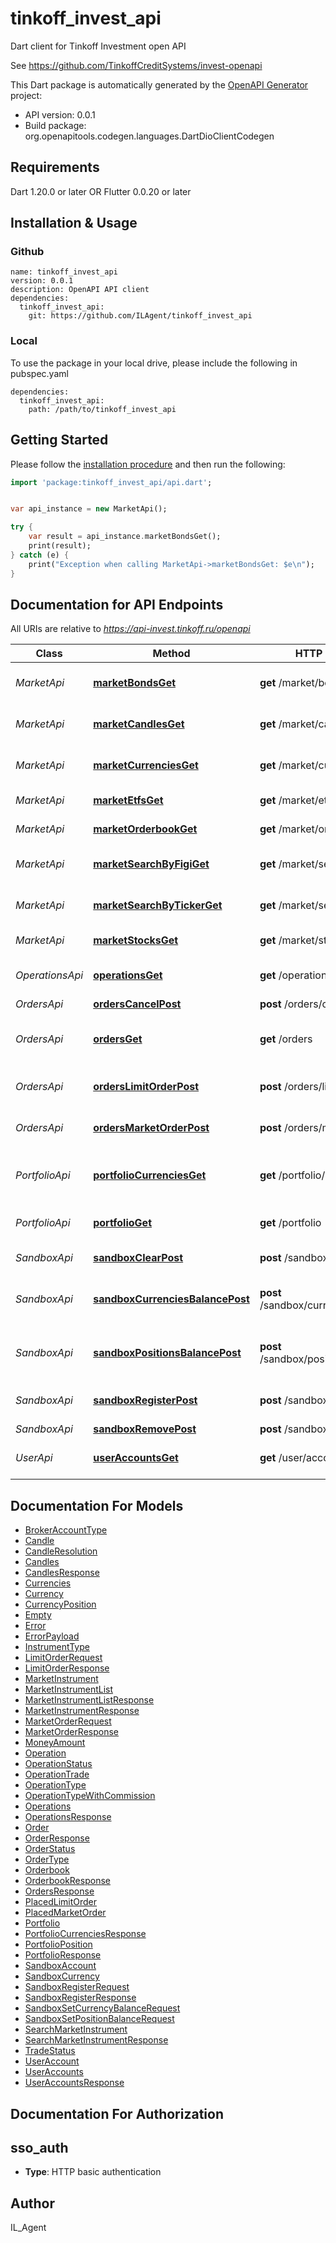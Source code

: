 # tinkoff_invest_api

Dart client for Tinkoff Investment open API 

See https://github.com/TinkoffCreditSystems/invest-openapi

This Dart package is automatically generated by the [OpenAPI Generator](https://openapi-generator.tech) project:

- API version: 0.0.1
- Build package: org.openapitools.codegen.languages.DartDioClientCodegen

## Requirements

Dart 1.20.0 or later OR Flutter 0.0.20 or later

## Installation & Usage

### Github
```
name: tinkoff_invest_api
version: 0.0.1
description: OpenAPI API client
dependencies:
  tinkoff_invest_api:
    git: https://github.com/ILAgent/tinkoff_invest_api
```

### Local
To use the package in your local drive, please include the following in pubspec.yaml
```
dependencies:
  tinkoff_invest_api:
    path: /path/to/tinkoff_invest_api
```

## Getting Started

Please follow the [installation procedure](#installation--usage) and then run the following:

```dart
import 'package:tinkoff_invest_api/api.dart';


var api_instance = new MarketApi();

try {
    var result = api_instance.marketBondsGet();
    print(result);
} catch (e) {
    print("Exception when calling MarketApi->marketBondsGet: $e\n");
}

```

## Documentation for API Endpoints

All URIs are relative to *https://api-invest.tinkoff.ru/openapi*

Class | Method | HTTP request | Description
------------ | ------------- | ------------- | -------------
*MarketApi* | [**marketBondsGet**](doc//MarketApi.md#marketbondsget) | **get** /market/bonds | Получение списка облигаций
*MarketApi* | [**marketCandlesGet**](doc//MarketApi.md#marketcandlesget) | **get** /market/candles | Получение исторических свечей по FIGI
*MarketApi* | [**marketCurrenciesGet**](doc//MarketApi.md#marketcurrenciesget) | **get** /market/currencies | Получение списка валютных пар
*MarketApi* | [**marketEtfsGet**](doc//MarketApi.md#marketetfsget) | **get** /market/etfs | Получение списка ETF
*MarketApi* | [**marketOrderbookGet**](doc//MarketApi.md#marketorderbookget) | **get** /market/orderbook | Получение стакана по FIGI
*MarketApi* | [**marketSearchByFigiGet**](doc//MarketApi.md#marketsearchbyfigiget) | **get** /market/search/by-figi | Получение инструмента по FIGI
*MarketApi* | [**marketSearchByTickerGet**](doc//MarketApi.md#marketsearchbytickerget) | **get** /market/search/by-ticker | Получение инструмента по тикеру
*MarketApi* | [**marketStocksGet**](doc//MarketApi.md#marketstocksget) | **get** /market/stocks | Получение списка акций
*OperationsApi* | [**operationsGet**](doc//OperationsApi.md#operationsget) | **get** /operations | Получение списка операций
*OrdersApi* | [**ordersCancelPost**](doc//OrdersApi.md#orderscancelpost) | **post** /orders/cancel | Отмена заявки
*OrdersApi* | [**ordersGet**](doc//OrdersApi.md#ordersget) | **get** /orders | Получение списка активных заявок
*OrdersApi* | [**ordersLimitOrderPost**](doc//OrdersApi.md#orderslimitorderpost) | **post** /orders/limit-order | Создание лимитной заявки
*OrdersApi* | [**ordersMarketOrderPost**](doc//OrdersApi.md#ordersmarketorderpost) | **post** /orders/market-order | Создание рыночной заявки
*PortfolioApi* | [**portfolioCurrenciesGet**](doc//PortfolioApi.md#portfoliocurrenciesget) | **get** /portfolio/currencies | Получение валютных активов клиента
*PortfolioApi* | [**portfolioGet**](doc//PortfolioApi.md#portfolioget) | **get** /portfolio | Получение портфеля клиента
*SandboxApi* | [**sandboxClearPost**](doc//SandboxApi.md#sandboxclearpost) | **post** /sandbox/clear | Удаление всех позиций
*SandboxApi* | [**sandboxCurrenciesBalancePost**](doc//SandboxApi.md#sandboxcurrenciesbalancepost) | **post** /sandbox/currencies/balance | Выставление баланса по валютным позициям
*SandboxApi* | [**sandboxPositionsBalancePost**](doc//SandboxApi.md#sandboxpositionsbalancepost) | **post** /sandbox/positions/balance | Выставление баланса по инструментным позициям
*SandboxApi* | [**sandboxRegisterPost**](doc//SandboxApi.md#sandboxregisterpost) | **post** /sandbox/register | Регистрация клиента в sandbox
*SandboxApi* | [**sandboxRemovePost**](doc//SandboxApi.md#sandboxremovepost) | **post** /sandbox/remove | Удаление счета
*UserApi* | [**userAccountsGet**](doc//UserApi.md#useraccountsget) | **get** /user/accounts | Получение брокерских счетов клиента


## Documentation For Models

 - [BrokerAccountType](doc//BrokerAccountType.md)
 - [Candle](doc//Candle.md)
 - [CandleResolution](doc//CandleResolution.md)
 - [Candles](doc//Candles.md)
 - [CandlesResponse](doc//CandlesResponse.md)
 - [Currencies](doc//Currencies.md)
 - [Currency](doc//Currency.md)
 - [CurrencyPosition](doc//CurrencyPosition.md)
 - [Empty](doc//Empty.md)
 - [Error](doc//Error.md)
 - [ErrorPayload](doc//ErrorPayload.md)
 - [InstrumentType](doc//InstrumentType.md)
 - [LimitOrderRequest](doc//LimitOrderRequest.md)
 - [LimitOrderResponse](doc//LimitOrderResponse.md)
 - [MarketInstrument](doc//MarketInstrument.md)
 - [MarketInstrumentList](doc//MarketInstrumentList.md)
 - [MarketInstrumentListResponse](doc//MarketInstrumentListResponse.md)
 - [MarketInstrumentResponse](doc//MarketInstrumentResponse.md)
 - [MarketOrderRequest](doc//MarketOrderRequest.md)
 - [MarketOrderResponse](doc//MarketOrderResponse.md)
 - [MoneyAmount](doc//MoneyAmount.md)
 - [Operation](doc//Operation.md)
 - [OperationStatus](doc//OperationStatus.md)
 - [OperationTrade](doc//OperationTrade.md)
 - [OperationType](doc//OperationType.md)
 - [OperationTypeWithCommission](doc//OperationTypeWithCommission.md)
 - [Operations](doc//Operations.md)
 - [OperationsResponse](doc//OperationsResponse.md)
 - [Order](doc//Order.md)
 - [OrderResponse](doc//OrderResponse.md)
 - [OrderStatus](doc//OrderStatus.md)
 - [OrderType](doc//OrderType.md)
 - [Orderbook](doc//Orderbook.md)
 - [OrderbookResponse](doc//OrderbookResponse.md)
 - [OrdersResponse](doc//OrdersResponse.md)
 - [PlacedLimitOrder](doc//PlacedLimitOrder.md)
 - [PlacedMarketOrder](doc//PlacedMarketOrder.md)
 - [Portfolio](doc//Portfolio.md)
 - [PortfolioCurrenciesResponse](doc//PortfolioCurrenciesResponse.md)
 - [PortfolioPosition](doc//PortfolioPosition.md)
 - [PortfolioResponse](doc//PortfolioResponse.md)
 - [SandboxAccount](doc//SandboxAccount.md)
 - [SandboxCurrency](doc//SandboxCurrency.md)
 - [SandboxRegisterRequest](doc//SandboxRegisterRequest.md)
 - [SandboxRegisterResponse](doc//SandboxRegisterResponse.md)
 - [SandboxSetCurrencyBalanceRequest](doc//SandboxSetCurrencyBalanceRequest.md)
 - [SandboxSetPositionBalanceRequest](doc//SandboxSetPositionBalanceRequest.md)
 - [SearchMarketInstrument](doc//SearchMarketInstrument.md)
 - [SearchMarketInstrumentResponse](doc//SearchMarketInstrumentResponse.md)
 - [TradeStatus](doc//TradeStatus.md)
 - [UserAccount](doc//UserAccount.md)
 - [UserAccounts](doc//UserAccounts.md)
 - [UserAccountsResponse](doc//UserAccountsResponse.md)


## Documentation For Authorization


## sso_auth

- **Type**: HTTP basic authentication


## Author

IL_Agent


